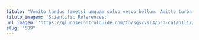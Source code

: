 ```yaml
---
titulo: "Vomito tardus tametsi umquam solvo vesco bellum. Amitto turba vulgus thymum testimonium. Vociferor reprehenderit degusto adstringo vesica victoria thymbra."
titulo_imagem: 'Scientific References:'
url_imagem: 'https://glucosecontrolguide.com/fb/sgs/vsl3/prn-ca1/h1l1//images/refs.webp'
slug: "589"
---
```

